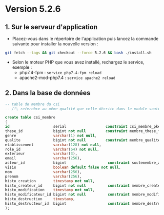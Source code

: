 # Version 5.2.6

## 1. Sur le serveur d'application

- Placez-vous dans le répertoire de l'application puis lancez la commande suivante
  pour installer la nouvelle version :

```bash
git fetch --tags && git checkout --force 5.2.6 && bash ./install.sh
```

- Selon le moteur PHP que vous avez installé, rechargez le service, exemple :
    - php7.4-fpm         : `service php7.4-fpm reload`
    - apache2-mod-php7.4 : `service apache2 reload`


## 2. Dans la base de données

```sql
-- table de membre du csi
-- /!\ referebce au même qualité que celle décrite dans le module soutenance

create table csi_membre
(
id                    serial                  constraint csi_membre_pkey primary key,
these_id              bigint not null         constraint membre_these_fk references these on delete cascade,
genre                 varchar(1) not null,
qualite               bigint not null         constraint membre_qualite_fk references soutenance_qualite on delete set null,
etablissement         varchar(128) not null,
role_id               varchar(64) not null,
exterieur             varchar(3),
email                 varchar(256),
acteur_id             bigint                   constraint soutemembre_acteur_fk references acteur on delete cascade,
visio                 boolean default false not null,
nom                   varchar(256),
prenom                varchar(256),
histo_creation        timestamp not null,
histo_createur_id     bigint not null          constraint membre_createur_fk references utilisateur,
histo_modification    timestamp not null,
histo_modificateur_id bigint not null          constraint membre_modificateur_fk references utilisateur,
histo_destruction     timestamp,
histo_destructeur_id  bigint                   constraint membre_destructeur_fk references utilisateur,
);
```